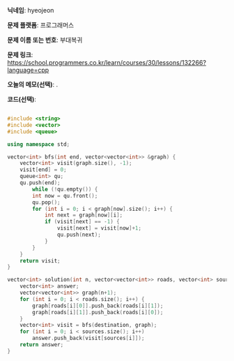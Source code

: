 **닉네임**: hyeojeon

**문제 플랫폼**: 프로그래머스

**문제 이름 또는 번호**: 부대복귀

**문제 링크**: https://school.programmers.co.kr/learn/courses/30/lessons/132266?language=cpp

**오늘의 메모(선택)**: .

**코드(선택)**:

```cpp

#include <string>
#include <vector>
#include <queue>

using namespace std;

vector<int> bfs(int end, vector<vector<int>> &graph) {
    vector<int> visit(graph.size(), -1);
    visit[end] = 0;
    queue<int> qu;
    qu.push(end);
        while (!qu.empty()) {
        int now = qu.front();
        qu.pop();
        for (int i = 0; i < graph[now].size(); i++) {
            int next = graph[now][i];
            if (visit[next] == -1) {
                visit[next] = visit[now]+1;
                qu.push(next);
            }
        }
    }
    return visit;
}

vector<int> solution(int n, vector<vector<int>> roads, vector<int> sources, int destination) {
    vector<int> answer;
    vector<vector<int>> graph(n+1);
    for (int i = 0; i < roads.size(); i++) {
        graph[roads[i][0]].push_back(roads[i][1]);
        graph[roads[i][1]].push_back(roads[i][0]);
    }
    vector<int> visit = bfs(destination, graph);
    for (int i = 0; i < sources.size(); i++)
        answer.push_back(visit[sources[i]]);
    return answer;
}

```
